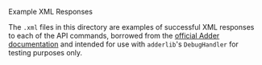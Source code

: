 Example XML Responses

The `.xml` files in this directory are examples of successful XML responses to each of the API commands, borrowed from the [official Adder documentation](https://support.adder.com/tiki/tiki-index.php?page=ALIF%3A+API#connect_preset) and intended for use with `adderlib`'s `DebugHandler` for testing purposes only.